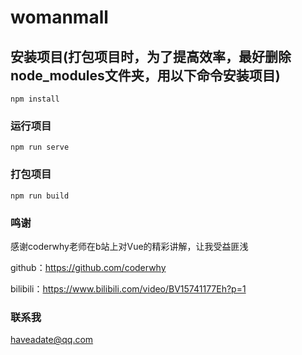 # womanmall

## 安装项目(打包项目时，为了提高效率，最好删除node_modules文件夹，用以下命令安装项目)
```
npm install
```

### 运行项目
```
npm run serve
```

### 打包项目
```
npm run build
```

### 鸣谢

感谢coderwhy老师在b站上对Vue的精彩讲解，让我受益匪浅

github：https://github.com/coderwhy

bilibili：https://www.bilibili.com/video/BV15741177Eh?p=1

### 联系我

haveadate@qq.com

